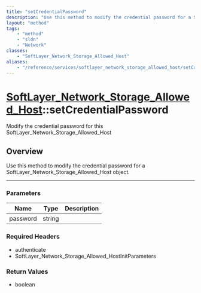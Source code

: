```yaml
---
title: "setCredentialPassword"
description: "Use this method to modify the credential password for a SoftLayer_Network_Storage_Allowed_Host object."
layout: "method"
tags:
    - "method"
    - "sldn"
    - "Network"
classes:
    - "SoftLayer_Network_Storage_Allowed_Host"
aliases:
    - "/reference/services/softlayer_network_storage_allowed_host/setCredentialPassword"
---
```

# [SoftLayer_Network_Storage_Allowed_Host](/reference/services/SoftLayer_Network_Storage_Allowed_Host)::setCredentialPassword


Modify the credential password for this SoftLayer_Network_Storage_Allowed_Host


## Overview 
Use this method to modify the credential password for a SoftLayer_Network_Storage_Allowed_Host object. 

-----

### Parameters 
|Name | Type | Description |
| --- | --- | --- |
|password| string| |


### Required Headers
* authenticate
* SoftLayer_Network_Storage_Allowed_HostInitParameters


### Return Values
* boolean





